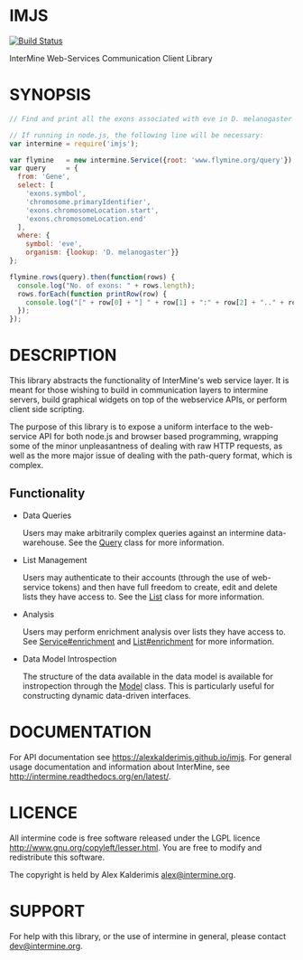IMJS
====

[![Build Status][status]][ci]

InterMine Web-Services Communication Client Library

SYNOPSIS
========

<!-- Execute scripts in the synopsis with test/check-synopsis.sh -->
```javascript
// Find and print all the exons associated with eve in D. melanogaster

// If running in node.js, the following line will be necessary:
var intermine = require('imjs');

var flymine   = new intermine.Service({root: 'www.flymine.org/query'});
var query     = {
  from: 'Gene',
  select: [
    'exons.symbol',
    'chromosome.primaryIdentifier',
    'exons.chromosomeLocation.start',
    'exons.chromosomeLocation.end'
  ],
  where: {
    symbol: 'eve',
    organism: {lookup: 'D. melanogaster'}}
};

flymine.rows(query).then(function(rows) {
  console.log("No. of exons: " + rows.length);
  rows.forEach(function printRow(row) {
    console.log("[" + row[0] + "] " + row[1] + ":" + row[2] + ".." + row[3]);
  });
});
```

DESCRIPTION
===========

This library abstracts the functionality of InterMine's web service layer. It is meant for
those wishing to build in communication layers to intermine servers, build graphical widgets
on top of the webservice APIs, or perform client side scripting.

The purpose of this library is to expose a uniform interface to the web-service API for both
node.js and browser based programming, wrapping some of the minor unpleasantness of dealing with
raw HTTP requests, as well as the more major issue of dealing with the path-query format, which
is complex.

Functionality
--------------

 * Data Queries

   Users may make arbitrarily complex queries against an intermine data-warehouse. See the
   [Query][3] class for more information.

 * List Management

   Users may authenticate to their accounts (through the use of web-service tokens) and then
   have full freedom to create, edit and delete lists they have access to. See the [List][2] class 
   for more information.

 * Analysis

   Users may perform enrichment analysis over lists they have access to. See [Service#enrichment][4]
   and [List#enrichment][5] for more information.

 * Data Model Introspection

   The structure of the data available in the data model is available for instropection through
   the [Model][1] class. This is particularly useful for constructing dynamic data-driven interfaces.

DOCUMENTATION
=============

For API documentation see <https://alexkalderimis.github.io/imjs>. For general usage
documentation and information about InterMine, see
<http://intermine.readthedocs.org/en/latest/>.

LICENCE
=======

All intermine code is free software released under the LGPL licence <http://www.gnu.org/copyleft/lesser.html>.
You are free to modify and redistribute this software.

The copyright is held by Alex Kalderimis <alex@intermine.org>.


SUPPORT
=======

For help with this library, or the use of intermine in general, please contact <dev@intermine.org>.

[status]: https://travis-ci.org/intermine/imjs.svg?branch=master
[ci]: https://travis-ci.org/intermine/imjs
[1]: classes/Model.html
[2]: classes/List.html
[3]: classes/Query.html
[4]: classes/Service.html#enrichment-instance
[5]: classes/List.html#enrichment-instance
